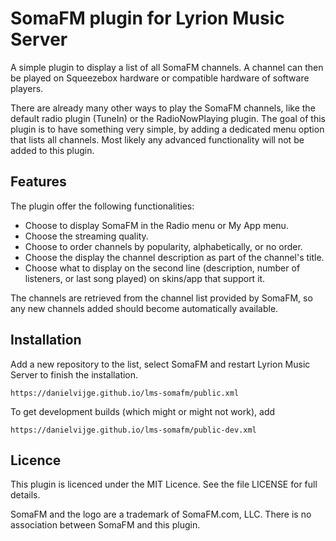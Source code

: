 # SomaFM plugin for Lyrion Music Server

A simple plugin to display a list of all SomaFM channels. A channel can then be played on Squeezebox hardware or compatible hardware of software players.

There are already many other ways to play the SomaFM channels, like the default radio plugin (TuneIn) or the RadioNowPlaying plugin. The goal of this plugin is to have something very simple, by adding a dedicated menu option that lists all channels. Most likely any advanced functionality will not be added to this plugin.

## Features

The plugin offer the following functionalities:

* Choose to display SomaFM in the Radio menu or My App menu.
* Choose the streaming quality.
* Choose to order channels by popularity, alphabetically, or no order.
* Choose the display the channel description as part of the channel's title.
* Choose what to display on the second line (description, number of listeners, or last song played) on skins/app that support it.

The channels are retrieved from the channel list provided by SomaFM, so any new channels added should become automatically available.

## Installation

Add a new repository to the list, select SomaFM and restart Lyrion Music Server to finish the installation.

    https://danielvijge.github.io/lms-somafm/public.xml

To get development builds (which might or might not work), add

    https://danielvijge.github.io/lms-somafm/public-dev.xml

## Licence

This plugin is licenced under the MIT Licence. See the file LICENSE for full details.

SomaFM and the logo are a trademark of SomaFM.com, LLC.
There is no association between SomaFM and this plugin.
